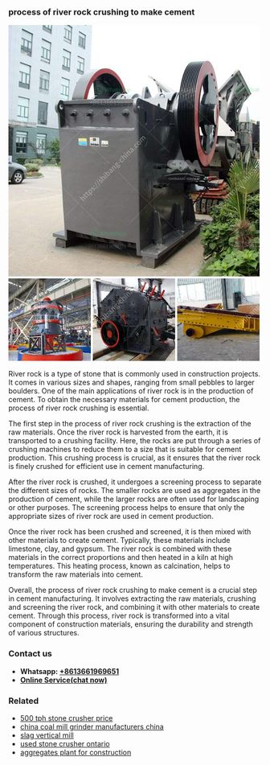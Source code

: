<h3>process of river rock crushing to make cement</h3><img src='1708498206.jpg' alt=''><p>River rock is a type of stone that is commonly used in construction projects. It comes in various sizes and shapes, ranging from small pebbles to larger boulders. One of the main applications of river rock is in the production of cement. To obtain the necessary materials for cement production, the process of river rock crushing is essential.</p><p>The first step in the process of river rock crushing is the extraction of the raw materials. Once the river rock is harvested from the earth, it is transported to a crushing facility. Here, the rocks are put through a series of crushing machines to reduce them to a size that is suitable for cement production. This crushing process is crucial, as it ensures that the river rock is finely crushed for efficient use in cement manufacturing.</p><p>After the river rock is crushed, it undergoes a screening process to separate the different sizes of rocks. The smaller rocks are used as aggregates in the production of cement, while the larger rocks are often used for landscaping or other purposes. The screening process helps to ensure that only the appropriate sizes of river rock are used in cement production.</p><p>Once the river rock has been crushed and screened, it is then mixed with other materials to create cement. Typically, these materials include limestone, clay, and gypsum. The river rock is combined with these materials in the correct proportions and then heated in a kiln at high temperatures. This heating process, known as calcination, helps to transform the raw materials into cement.</p><p>Overall, the process of river rock crushing to make cement is a crucial step in cement manufacturing. It involves extracting the raw materials, crushing and screening the river rock, and combining it with other materials to create cement. Through this process, river rock is transformed into a vital component of construction materials, ensuring the durability and strength of various structures.</p><h3>Contact us</h3><ul><li><strong>Whatsapp:&nbsp;<a href="https://wa.me/8613661969651">+8613661969651</a></strong></li><li><a href="https://swt.shibang-china.com/?git&amp;zhl&amp;process of river rock crushing to make cement"><strong>Online Service(chat now)</strong></a></li></ul><h3>Related</h3><ul><li><a href='500 tph stone crusher price.md'>500 tph stone crusher price</a></li><li><a href='china coal mill grinder manufacturers china.md'>china coal mill grinder manufacturers china</a></li><li><a href='slag vertical mill.md'>slag vertical mill</a></li><li><a href='used stone crusher ontario.md'>used stone crusher ontario</a></li><li><a href='aggregates plant for construction.md'>aggregates plant for construction</a></li></ul>